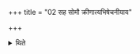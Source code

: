 +++
title = "02 सह सोमौ क्रीणात्यभिषेचनीयाय"

+++

<details><summary>थिते</summary>

सह सोमौ क्रीणात्यभिषेचनीयाय दशपेयाय च । सह परिवहति २
</details>
